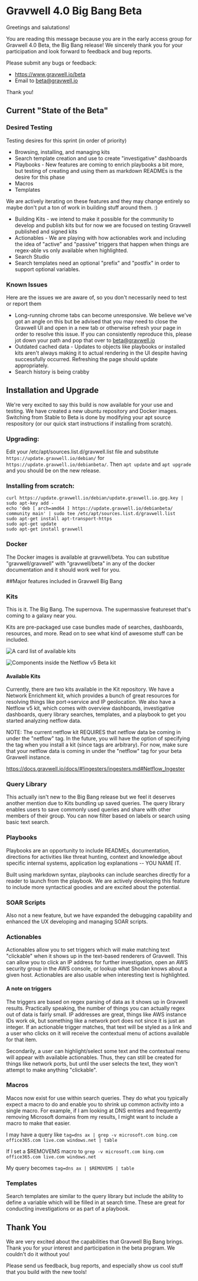 # Gravwell 4.0 Big Bang Beta

Greetings and salutations!

You are reading this message because you are in the early access group for Gravwell 4.0 Beta, the Big Bang release! We sincerely thank you for your participation and look forward to feedback and bug reports.

Please submit any bugs or feedback:
* https://www.gravwell.io/beta
* Email to beta@gravwell.io

Thank you!

## Current "State of the Beta"

### Desired Testing

Testing desires for this sprint (in order of priority)

* Browsing, installing, and managing kits
* Search template creation and use to create "investigative" dashboards
* Playbooks - New features are coming to enrich playbooks a bit more, but testing of creating and using them as markdown READMEs is the desire for this phase
* Macros
* Templates


We are actively iterating on these features and they may change entirely so maybe don't put a ton of work in building stuff around them. :)

* Building Kits - we intend to make it possible for the community to develop and publish kits but for now we are focused on testing Gravwell published and signed kits
* Actionables - We are playing with how actionables work and including the idea of "active" and "passive" triggers that happen when things are regex-able vs only available when highlighted.
* Search Studio
* Search templates need an optional "prefix" and "postfix" in order to support optional variables.


### Known Issues

Here are the issues we are aware of, so you don't necessarily need to test or report them

* Long-running chrome tabs can become unresponsive. We believe we've got an angle on this but be advised that you may need to close the Gravwell UI and open in a new tab or otherwise refresh your page in order to resolve this issue. If you can consistently reproduce this, please jot down your path and pop that over to beta@gravwell.io
* Outdated cached data - Updates to objects like playbooks or installed kits aren't always making it to actual rendering in the UI despite having successfully occurred.  Refreshing the page should update appropriately.
* Search history is being crabby


## Installation and Upgrade

We're very excited to say this build is now available for your use and testing. We have created a new ubuntu repository and Docker images. Switching from Stable to Beta is done by modifying your apt source respository (or our quick start instructions if installing from scratch).

### Upgrading:
Edit your /etc/apt/sources.list.d/gravwell.list file and substitute `https://update.gravwell.io/debian/` for `https://update.gravwell.io/debianbeta/`. Then `apt update` and `apt upgrade` and you should be on the new release.

### Installing from scratch:

```
curl https://update.gravwell.io/debian/update.gravwell.io.gpg.key | sudo apt-key add -
echo 'deb [ arch=amd64 ] https://update.gravwell.io/debianbeta/ community main' | sudo tee /etc/apt/sources.list.d/gravwell.list
sudo apt-get install apt-transport-https
sudo apt-get update
sudo apt-get install gravwell
```

### Docker

The Docker images is available at gravwell/beta. You can substitue "gravwell/gravwell" with "gravwell/beta" in any of the docker documentation and it should work well for you.


##Major features included in Gravwell Big Bang

### Kits

This is it. The Big Bang. The supernova. The supermassive featureset that's coming to a galaxy near you.

Kits are pre-packaged use case bundles made of searches, dashboards, resources, and more. Read on to see what kind of awesome stuff can be included.

![A card list of available kits](kits-list.png)

![Components inside the Netflow v5 Beta kit](kits-netflow-components.png)

#### Available Kits

Currently, there are two kits available in the Kit repository. We have a Network Enrichment kit, which provides a bunch of great resources for resolving things like port->service and IP geolocation. We also have a Netflow v5 kit, which comes with overview dashboards, investigative dashboards, query library searches, templates, and a playbook to get you started analyzing netflow data.

NOTE: The current netflow kit REQUIRES that netflow data be coming in under the "netflow" tag. In the future, you will have the option of specifying the tag when you install a kit (since tags are arbitrary). For now, make sure that your netflow data is coming in under the "netflow" tag for your beta Gravwell instance.

https://docs.gravwell.io/docs/#!ingesters/ingesters.md#Netflow_Ingester


### Query Library

This actually isn't new to the Big Bang release but we feel it deserves another mention due to Kits bundling up saved queries. The query library enables users to save commonly used queries and share with other members of their group. You can now filter based on labels or search using basic text search.

### Playbooks

Playbooks are an opportunity to include READMEs, documentation, directions for activities like threat hunting, context and knowledge about specific internal systems, application log explanations -- YOU NAME IT.

Built using markdown syntax, playbooks can include searches directly for a reader to launch from the playbook. We are actively developing this feature to include more syntactical goodies and are excited about the potential.

### SOAR Scripts

Also not a new feature, but we have expanded the debugging capability and enhanced the UX developing and managing SOAR scripts.

### Actionables

Actionables allow you to set triggers which will make matching text "clickable" when it shows up in the text-based renderers of Gravwell. This can allow you to click an IP address for further investigation, open an AWS security group in the AWS console, or lookup what Shodan knows about a given host. Actionables are also usable when interesting text is highlighted.


#### A note on triggers

The triggers are based on regex parsing of data as it shows up in Gravwell results. Practically speaking, the number of things you can actually regex out of data is fairly small. IP addresses are great, things like AWS instance IDs work ok, but something like a network port does not since it is just an integer. If an actionable trigger matches, that text will be styled as a link and a user who clicks on it will receive the contextual menu of actions available for that item.

Secondarily, a user can highlight/select some text and the contextual menu will appear with available actionables. Thus, they can still be created for things like network ports, but until the user selects the text, they won't attempt to make anything "clickable".

### Macros

Macos now exist for use within search queries. They do what you typically expect a macro to do and enable you to shrink up common activity into a single macro. For example, if I am looking at DNS entries and frequently removing Microsoft domains from my results, I might want to include a macro to make that easier.

I may have a query like `tag=dns ax | grep -v microsoft.com bing.com office365.com live.com windows.net | table`

If I set a $REMOVEMS macro to `grep -v microsoft.com bing.com office365.com live.com windows.net`

My query becomes `tag=dns ax | $REMOVEMS | table`

### Templates

Search templates are similar to the query library but include the ability to define a variable which will be filled in at search time. These are great for conducting investigations or as part of a playbook.

## Thank You

We are very excited about the capabilities that Gravwell Big Bang brings. Thank you for your interest and participation in the beta program. We couldn't do it without you!

Please send us feedback, bug reports, and especially show us cool stuff that you build with the new tools!
